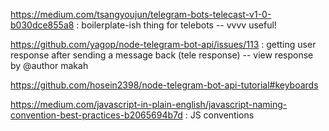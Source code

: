 https://medium.com/tsangyoujun/telegram-bots-telecast-v1-0-b030dce855a8 : boilerplate-ish thing for telebots -- vvvv useful!

https://github.com/yagop/node-telegram-bot-api/issues/113 : getting user response after sending a message back (tele response) -- view response by @author makah

https://github.com/hosein2398/node-telegram-bot-api-tutorial#keyboards

https://medium.com/javascript-in-plain-english/javascript-naming-convention-best-practices-b2065694b7d : JS conventions
